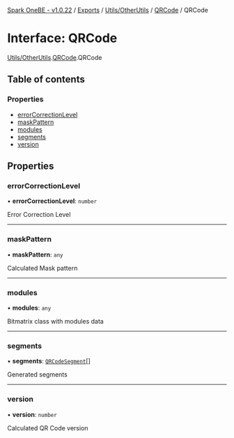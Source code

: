 [Spark OneBE - v1.0.22](../README.md) / [Exports](../modules.md) / [Utils/OtherUtils](../modules/Utils_OtherUtils.md) / [QRCode](../modules/Utils_OtherUtils.QRCode.md) / QRCode

# Interface: QRCode

[Utils/OtherUtils](../modules/Utils_OtherUtils.md).[QRCode](../modules/Utils_OtherUtils.QRCode.md).QRCode

## Table of contents

### Properties

- [errorCorrectionLevel](Utils_OtherUtils.QRCode.QRCode.md#errorcorrectionlevel)
- [maskPattern](Utils_OtherUtils.QRCode.QRCode.md#maskpattern)
- [modules](Utils_OtherUtils.QRCode.QRCode.md#modules)
- [segments](Utils_OtherUtils.QRCode.QRCode.md#segments)
- [version](Utils_OtherUtils.QRCode.QRCode.md#version)

## Properties

### errorCorrectionLevel

• **errorCorrectionLevel**: `number`

Error Correction Level

___

### maskPattern

• **maskPattern**: `any`

Calculated Mask pattern

___

### modules

• **modules**: `any`

Bitmatrix class with modules data

___

### segments

• **segments**: [`QRCodeSegment`](Utils_OtherUtils.QRCode.QRCodeSegment.md)[]

Generated segments

___

### version

• **version**: `number`

Calculated QR Code version

